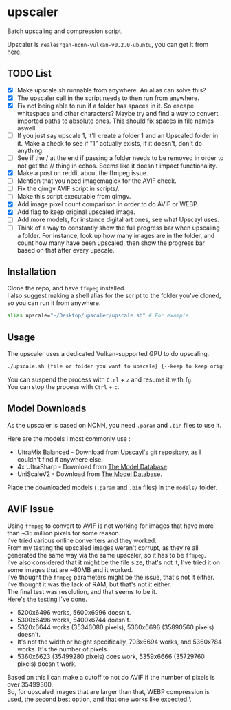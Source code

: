 # upscaler
Batch upscaling and compression script.

Upscaler is `realesrgan-ncnn-vulkan-v0.2.0-ubuntu`, you can get it from [here](https://github.com/xinntao/Real-ESRGAN-ncnn-vulkan].).

## TODO List

- [x] Make upscale.sh runnable from anywhere. An alias can solve this?
- [x] The upscaler call in the script needs to then run from anywhere. 
- [x] Fix not being able to run if a folder has spaces in it. So escape whitespace and other characters? Maybe try and find a way to convert imported paths to absolute ones. This should fix spaces in file names aswell. 
- [ ] If you just say upscale 1, it'll create a folder 1 and an Upscaled folder in it. Make a check to see if "1" actually exists, if it doesn't, don't do anything. 
- [ ] See if the / at the end if passing a folder needs to be removed in order to not get the // thing in echos. Seems like it doesn't impact functionality.
- [x] Make a post on reddit about the ffmpeg issue. 
- [ ] Mention that you need imagemagick for the AVIF check. 
- [ ] Fix the qimgv AVIF script in scripts/. 
- [ ] Make this script executable from qimgv. 
- [x] Add image pixel count comparison in order to do AVIF or WEBP.
- [x] Add flag to keep original upscaled image. 
- [ ] Add more models, for instance digital art ones, see what Upscayl uses. 
- [ ] Think of a way to constantly show the full progress bar when upscaling a folder. For instance, look up how many images are in the folder, and count how many have been upscaled, then show the progress bar based on that after every upscale.

## Installation

Clone the repo, and have `ffmpeg` installed.\
I also suggest making a shell alias for the script to the folder you've cloned, so you can run it from anywhere.

```bash
alias upscale="~/Desktop/upscaler/upscale.sh" # For example
```

## Usage

The upscaler uses a dedicated Vulkan-supported GPU to do upscaling. 

```bash
./upscale.sh {file or folder you want to upscale} {--keep to keep original upscaled image}
```

You can suspend the process with `Ctrl` + `z` and resume it with `fg`.\
You can stop the process with `Ctrl` + `c`.

## Model Downloads

As the upscaler is based on NCNN, you need `.param` and `.bin` files to use it.

Here are the models I most commonly use :
- UltraMix Balanced - Download from [Upscayl's git](https://github.com/upscayl/upscayl/tree/main/resources/models) repository, as I couldn't find it anywhere else.
- 4x UltraSharp - Download from [The Model Database](https://upscale.wiki/wiki/Model_Database).
- UniScaleV2 - Download from [The Model Database](https://upscale.wiki/wiki/Model_Database).

Place the downloaded models (`.param` and `.bin` files) in the `models/` folder.

## AVIF Issue

Using `ffmpeg` to convert to AVIF is not working for images that have more than ~35 million pixels for some reason.\
I've tried various online converters and they worked.\
From my testing the upscaled images weren't corrupt, as they're all generated the same way via the same upscaler, so it has to be `ffmpeg`.\
I've also considered that it might be the file size, that's not it, I've tried it on some images that are ~80MB and it worked.\
I've thought the `ffmpeg` parameters might be the issue, that's not it either.\
I've thought it was the lack of RAM, but that's not it either.\
The final test was resolution, and that seems to be it.\
Here's the testing I've done. 
- 5200x6496 works, 5600x6996 doesn't. 
- 5300x6496 works, 5400x6744 doesn't.
- 5320x6644 works (35346080 pixels), 5360x6696 (35890560 pixels) doesn't.
- It's not the width or height specifically, 703x6694 works, and 5360x784 works. 
It's the number of pixels.
- 5360x6623 (35499280 pixels) does work, 5359x6666 (35729760 pixels) doesn't work.

Based on this I can make a cutoff to not do AVIF if the number of pixels is over 35499300.\
So, for upscaled images that are larger than that, WEBP compression is used, the second best option, and that one works like expected.\
